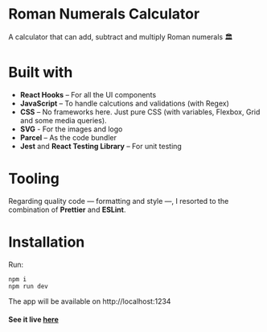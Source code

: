 # Roman Numerals Calculator

A calculator that can add, subtract and multiply Roman numerals 🏛

# Built with
* **React Hooks** – For all the UI components
* **JavaScript** – To handle calcutions and validations (with Regex)
* **CSS** – No frameworks here. Just pure CSS (with variables, Flexbox, Grid and some media queries).
* **SVG** - For the images and logo
* **Parcel** – As the code bundler
* **Jest** and **React Testing Library** – For unit testing

# Tooling
Regarding quality code — formatting and style —, I resorted to the combination of **Prettier** and **ESLint**.

# Installation
Run:
```
npm i
npm run dev
```
The app will be available on http://localhost:1234


#### See it live [here](https://fwaltrick.github.io/roman-calculator/)
